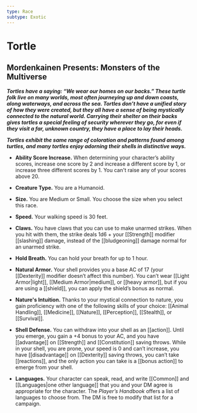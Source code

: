 ```yaml
---
type: Race
subtype: Exotic
---
```

# Tortle 

## Mordenkainen Presents: Monsters of the Multiverse

**_Tortles have a saying: “We wear our homes on our backs.” These turtle folk live on many worlds, most often journeying up and down coasts, along waterways, and across the sea. Tortles don’t have a unified story of how they were created, but they all have a sense of being mystically connected to the natural world. Carrying their shelter on their backs gives tortles a special feeling of security wherever they go, for even if they visit a far, unknown country, they have a place to lay their heads._**

**_Tortles exhibit the same range of coloration and patterns found among turtles, and many tortles enjoy adorning their shells in distinctive ways._**

- **Ability Score Increase.** When determining your character’s ability scores, increase one score by 2 and increase a different score by 1, or increase three different scores by 1. You can't raise any of your scores above 20.

- **Creature Type.** You are a Humanoid.

- **Size.** You are Medium or Small. You choose the size when you select this race.

- **Speed.** Your walking speed is 30 feet.

- **Claws.** You have claws that you can use to make unarmed strikes. When you hit with them, the strike deals 1d6 + your [[Strength]] modifier [[slashing]] damage, instead of the [[bludgeoning]] damage normal for an unarmed strike.

- **Hold Breath.** You can hold your breath for up to 1 hour.

- **Natural Armor.** Your shell provides you a base AC of 17 (your [[Dexterity]] modifier doesn’t affect this number). You can’t wear [[Light Armor|light]], [[Medium Armor|medium]], or [[heavy armor]], but if you are using a [[shield]], you can apply the shield’s bonus as normal.

- **Nature's Intuition.** Thanks to your mystical connection to nature, you gain proficiency with one of the following skills of your choice: [[Animal Handling]], [[Medicine]], [[Nature]], [[Perception]], [[Stealth]], or [[Survival]].

- **Shell Defense.** You can withdraw into your shell as an [[action]]. Until you emerge, you gain a +4 bonus to your AC, and you have [[advantage]] on [[Strength]] and [[Constitution]] saving throws. While in your shell, you are prone, your speed is 0 and can’t increase, you have [[disadvantage]] on [[Dexterity]] saving throws, you can’t take [[reactions]], and the only action you can take is a [[bonus action]] to emerge from your shell.

- **Languages.** Your character can speak, read, and write [[Common]] and [[Languages|one other language]] that you and your DM agree is appropriate for the character. The _Player’s Handbook_ offers a list of languages to choose from. The DM is free to modify that list for a campaign.